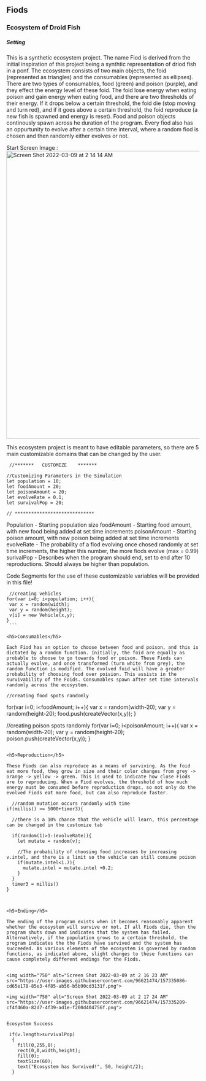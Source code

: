 <h2>  <t> Fiods  </h2>
<h3> Ecosystem of Droid Fish </34>

  
  
  <h5> Setting </h5>
  
This is a synthetic ecosystem project. The name Fiod is derived from the initial inspiration of this project being a synthtic representation of driod fish in a ponf. The ecosystem consists of two main objects, the foid (represented as triangles) and the consumables (represented as ellipses). There are two types of consumables, food (green) and poison (purple), and they effect the energy level of these foid. The foid lose energy when eating poison and gain energy when eating food, and there are two thresholds of their energy. If it drops below a certain threshold, the foid die (stop moving and turn red), and if it goes above a certain threshold, the foid reproduce (a new fish is spawned and energy is reset). Food and poison objects continously spawn across he duration of the program. Every fiod also has an oppurtunity to evolve after a certain time interval, where a random fiod is chosen and then randomly either evolves or not.
  
  Start Screen Image :
 <img width="750" alt="Screen Shot 2022-03-09 at 2 14 14 AM" src="https://user-images.githubusercontent.com/96621474/157334809-8df93935-ee48-444b-9927-da9fa095b95b.png">

  
 This ecosystem project is meant to have editable parameters, so there are 5 main customizable domains that can be changed by the user.
 ```
  //*******   CUSTOMIZE    *******

//Customizing Parameters in the Simulation
let population = 10;
let foodAmount = 20;
let poisonAmount = 20;
let evolveRate = 0.1;
let survivalPop = 20;

// *****************************
  ```
  Population - Starting population size
  foodAmount - Starting food amount, with new food being added at set time increments
  poisonAmount - Starting poison amount, with new poison being added at set time increments
  evolveRate - The probability of a fiod evolving once chosed randomly at set time increments, the higher this number, the more fiods evolve (max = 0.99)
  surivalPop - Describes when the program should end, set to end after 10 reproductions. Should always be higher than population.
  
  Code Segments for the use of these customizable variables will be provided in this file!

   ```
    //creating vehicles
  for(var i=0; i<population; i++){
    var x = random(width);
    var y = random(height);
    v[i] = new Vehicle(x,y);
  }
    ```

  <h5>Consumables</h5>
  
Each Fiod has an option to choose between food and poison, and this is dictated by a random function. Initially, the foid are equally as probable to choose to go towards food or poison. These Fiods can actually evolve, and once transformed (turn white from grey), the random function is modified. The evolved foid will have a greater probability of choosing food over poision. This assists in the survivability of the Foids. Consumables spawn after set time intervals randomly across the ecosystem.

 ```
    //creating food spots randomly
  for(var i=0; i<foodAmount; i++){
    var x = random(width-20);
    var y = random(height-20);
    food.push(createVector(x,y));
  }

  //creating poison spots randomly
  for(var i=0; i<poisonAmount; i++){
    var x = random(width-20);
    var y = random(height-20);
    poison.push(createVector(x,y));
  }
  
  ```
  
  <h5>Reproduction</h5>
  
 These Fiods can also reproduce as a means of surviving. As the foid eat more food, they grow in size and their color changes from grey -> orange -> yellow -> green. This is used to indicate how close Fiods are to reproducing. When a Fiod evolves, the threshold of how much energy must be consumed before reproduction drops, so not only do the evolved Fiods eat more food, but can also reproduce faster.

   ```
      //random mutation occurs randomly with time
    if(millis() >= 5000+timer3){  

      //there is a 10% chance that the vehicle will learn, this percentage can be changed in the customize tab
      
      if(random(1)>1-(evolveRate)){
        let mutate = random(v);

        //The probability of choosing food increases by increasing v.intel, and there is a limit so the vehicle can still consume poison
        if(mutate.intel<1.7){
          mutate.intel = mutate.intel +0.2;
        }
      }
      timer3 = millis() 
    }
   ```
  
  
  <h5>Ending</h5>
  
 The ending of the program exists when it becomes reasonably apparent whether the ecosystem will survive or not. If all Fiods die, then the program shuts down and indicates that the system has failed. Alternatively, if the population grows to a certain threshold, the program indicates the the Fiods have survived and the system has succeeded. As various elements of the ecosystem is governed by random functions, as indicated above, slight changes to these functions can cause completely different endings for the Fiods.
 
 
 <img width="750" alt="Screen Shot 2022-03-09 at 2 16 23 AM" src="https://user-images.githubusercontent.com/96621474/157335086-cd65e178-85e3-4f85-ab56-b5b90cd3131f.png">
 
 <img width="750" alt="Screen Shot 2022-03-09 at 2 17 24 AM" src="https://user-images.githubusercontent.com/96621474/157335209-cf4f460a-82d7-4f39-ad1e-f200d404756f.png">


 Ecosystem Success
   ``` 
     if(v.length>survivalPop)
      {
        fill(0,255,0);
        rect(0,0,width,height);
        fill(0);
        textSize(60);
        text("Ecosystem has Survived!", 50, height/2);
      }
   ```
 
 

